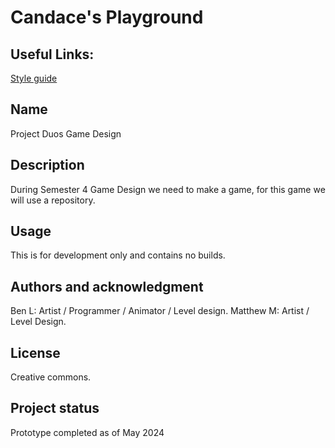 # Candace's Playground

## Useful Links:
[Style guide](https://www.figma.com/file/sCTzoMgKJu2kQ4oCgynBNA/Star-Mall-Playground?type=design&node-id=0%3A1&mode=design&t=jDQZ3eWMMTpJkIXT-1)

## Name
Project Duos Game Design

## Description
During Semester 4 Game Design we need to make a game, for this game we will use a repository. 

## Usage
This is for development only and contains no builds. 

## Authors and acknowledgment
Ben L: Artist / Programmer / Animator / Level design. 
Matthew M: Artist / Level Design.

## License
Creative commons. 

## Project status
Prototype completed as of May 2024
